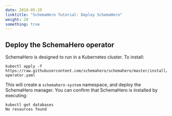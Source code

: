```yaml
---
date: 2019-05-25
linktitle: "SchemaHero Tutorial: Deploy SchemaHero"
weight: 20
something: true
---
```


## Deploy the SchemaHero operator

SchemaHero is designed to run in a Kubernetes cluster. To install:

```
kubectl apply -f https://raw.githubusercontent.com/schemahero/schemahero/master/install/schemahero/schemahero-operator.yaml
```

This will create a `schemahero-system` namespace, and deploy the SchemaHero manager. You can confirm that SchemaHero is installed by executing:

```
kubectl get databases
No resources found
```
